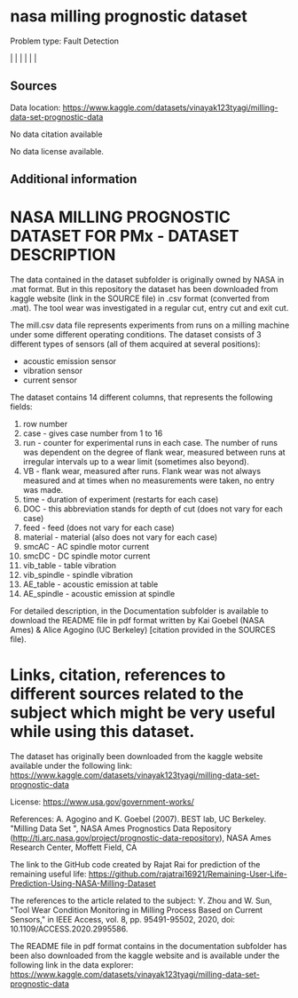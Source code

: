 # nasa milling prognostic dataset

Problem type: Fault Detection

|  |
|  |
|  |
## Sources

Data location: https://www.kaggle.com/datasets/vinayak123tyagi/milling-data-set-prognostic-data

No data citation available

No data license available.

## Additional information
# NASA MILLING PROGNOSTIC DATASET FOR PMx - DATASET DESCRIPTION

The data contained in the dataset subfolder is originally owned by NASA in .mat format. But in this repository the dataset has been downloaded from kaggle website (link in the SOURCE file) in .csv format (converted from .mat).
The tool wear was investigated in a regular cut, entry cut and exit cut.

The mill.csv data file represents experiments from runs on a milling machine under some different operating conditions.
The dataset consists of 3 different types of sensors (all of them acquired at several positions):
- acoustic emission sensor
- vibration sensor
- current sensor

The dataset contains 14 different columns, that represents the following fields:
1. row number
2. case - gives case number from 1 to 16
3. run - counter for experimental runs in each case. The number of runs was dependent on the degree of flank wear, measured between runs at irregular intervals up to a wear limit (sometimes also beyond).
4. VB - flank wear, measured after runs. Flank wear was not always measured and at times when no measurements were taken, no entry was made.
5. time - duration of experiment (restarts for each case)
6. DOC - this abbreviation stands for depth of cut (does not vary for each case)
7. feed - feed (does not vary for each case)
8. material - material (also does not vary for each case)
9. smcAC - AC spindle motor current
10. smcDC - DC spindle motor current
11. vib_table - table vibration
12. vib_spindle - spindle vibration
13. AE_table - acoustic emission at table
14. AE_spindle - acoustic emission at spindle

For detailed description, in the Documentation subfolder is available to download the README file in pdf format written by Kai Goebel (NASA Ames) & Alice Agogino (UC Berkeley) [citation provided in the SOURCES file).

# Links, citation, references to different sources related to the subject which might be very useful while using this dataset.

The dataset has originally been downloaded from the kaggle website available under the following link: https://www.kaggle.com/datasets/vinayak123tyagi/milling-data-set-prognostic-data

License:
https://www.usa.gov/government-works/

References: A. Agogino and K. Goebel (2007). BEST lab, UC Berkeley. "Milling Data Set ", NASA Ames Prognostics Data Repository (http://ti.arc.nasa.gov/project/prognostic-data-repository), NASA Ames Research Center, Moffett Field, CA


The link to the GitHub code created by Rajat Rai for prediction of the remaining useful life: https://github.com/rajatrai16921/Remaining-User-Life-Prediction-Using-NASA-Milling-Dataset

The references to the article related to the subject: Y. Zhou and W. Sun, "Tool Wear Condition Monitoring in Milling Process Based on Current Sensors," in IEEE Access, vol. 8, pp. 95491-95502, 2020, doi: 10.1109/ACCESS.2020.2995586.

The README file in pdf format contains in the documentation subfolder has been also downloaded from the kaggle website and is available under the following link in the data explorer: https://www.kaggle.com/datasets/vinayak123tyagi/milling-data-set-prognostic-data
